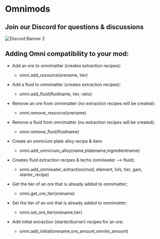 # Omnimods

## Join our Discord for questions & discussions
![Discord Banner 2](https://discordapp.com/api/guilds/351216213327609858/widget.png?style=banner2)

## Adding Omni compatibility to your mod:

- Add an ore to omnimatter (creates extraction recipes):
  - omni.add_resource(orename, tier)

- Add a fluid to omnimatter (creates extraction recipes):
  - omni.add_fluid(fluidname, tier, ratio)
  
- Remove an ore from omnimatter (no extraction recipes will be created):
  - omni.remove_resource(orename)

- Remove a fluid from omnimatter (no extraction recipes will be created):
  - omni.remove_fluid(fluidname)

- Create an omnicium plate alloy recipe & item:
  - omni.add_omnicium_alloy(name,platename,ingredientname)
  
- Creates fluid extraction recipes & techs (omniwater --> fluid):
  - omni.add_omniwater_extraction(mod, element, lvls, tier, gain, starter_recipe)

- Get the tier of an ore that is already added to omnimatter;
  - omni.get_ore_tier(orename)

- Set the tier of an ore that is already added to omnimatter;
  - omni.set_ore_tier(orename,tier)

- Add initial extraction (starter/burner) recipes for an ore:
  - omni.add_initial(orename,ore_amount,omnite_amount)
